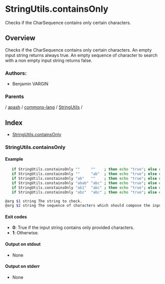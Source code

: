 # StringUtils.containsOnly

Checks if the CharSequence contains only certain characters.

## Overview

Checks if the CharSequence contains only certain characters.
An empty input string returns always true.
An empty sequence of character to search with a non empty input 
string returns false.

### Authors:
* Benjamin VARGIN

### Parents
<!-- apash.parentBegin -->
[](../../../../.md) / [apash](../../../apash.md) / [commons-lang](../../commons-lang.md) / [StringUtils](../StringUtils.md) / 
<!-- apash.parentEnd -->

## Index

* [StringUtils.containsOnly](#stringutilscontainsonly)

### StringUtils.containsOnly

#### Example

```bash
   if StringUtils.constainsOnly ""     ""    ; then echo "true"; else echo "false"; # true
   if StringUtils.constainsOnly ""     "ab"  ; then echo "true"; else echo "false"; # true
   if StringUtils.constainsOnly "ab"   ""    ; then echo "true"; else echo "false"; # false
   if StringUtils.constainsOnly "abab" "abc" ; then echo "true"; else echo "false"; # true
   if StringUtils.constainsOnly "ab1"  "abc" ; then echo "true"; else echo "false"; # false
   if StringUtils.constainsOnly "abz"  "abc" ; then echo "true"; else echo "false"; # false

@arg $1 string The string to check.
@arg $2 string The sequence of characters which should compose the input string.
```

#### Exit codes

* **0**: True if the input string contains only provided characters.
* **1**: Otherwise.

#### Output on stdout

* None

#### Output on stderr

* None

